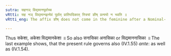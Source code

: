 ```yaml
---
sutra: सहनञ् विद्यमानपूर्वाच्च
vRtti: सह नञ् विद्यमानइत्येवं पूर्वात् प्रातिपदिकात् स्त्रियां ङीष् प्रत्ययो न भवति ॥
vRtti_eng: The affix ङीष् does not come in the feminine after a Nominal-stem denoting a part of the body, when the word is subordinate in a compound, preceded by the word सह 'with', नञ् 'not', or विद्यमान 'having'.

---
```

Thus सकेशा, अकेशा विद्यमानकेशा ॥ So also सनासिका अनासिका or विद्यमाननासिका ॥ The last example shows, that the present rule governs also (IV.1.55) _ante_: as well as (IV.1.54).